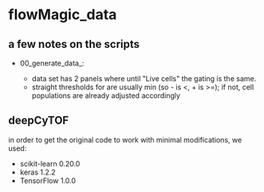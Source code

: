 # flowMagic_data

## a few notes on the scripts
- 00_generate_data_<data set>:
  - <hipc> data set has 2 panels where until "Live cells" the gating is the same.
  - straight thresholds for <hipc> are usually min (so - is <, + is >=); if not, cell populations are already adjusted accordingly

## deepCyTOF

in order to get the original code to work with minimal modifications, we used:
- scikit-learn 0.20.0
- keras 1.2.2
- TensorFlow 1.0.0